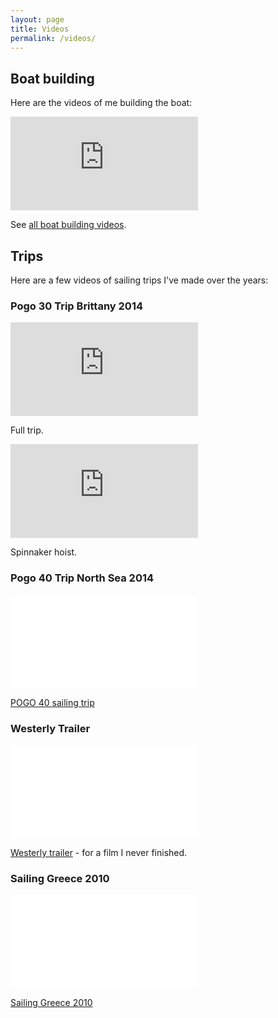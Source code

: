```yaml
---
layout: page
title: Videos
permalink: /videos/
---
```


## Boat building

Here are the videos of me building the boat:

<div class="video-container video-16-9"><iframe  src="https://www.youtube.com/embed/videoseries?list=PLHjKtS809N7cAypvX7Y4JNHkx9MlQ6w0J" frameborder="0" allowfullscreen></iframe></div>

See [all boat building videos](/boat-building-videos).

## Trips

Here are a few videos of sailing trips I've made over the years:

### Pogo 30 Trip Brittany 2014

<div class="video-container video-16-9"><iframe  src="https://www.youtube.com/embed/vZHuwSWj78Y" frameborder="0" allowfullscreen></iframe></div>

Full trip.

<div class="video-container video-16-9"><iframe src="https://www.youtube.com/embed/jQ8xe0o-hP8" frameborder="0" allowfullscreen></iframe></div>

Spinnaker hoist.

### Pogo 40 Trip North Sea 2014

<div class="video-container video-16-9"><iframe src="//player.vimeo.com/video/93882689"  frameborder="0" webkitallowfullscreen mozallowfullscreen allowfullscreen></iframe></div> <p><a href="https://vimeo.com/93882689">POGO 40 sailing trip</a></p>

### Westerly Trailer

<div class="video-container video-16-9"><iframe src="//player.vimeo.com/video/52350438" frameborder="0" webkitallowfullscreen mozallowfullscreen allowfullscreen></iframe></div> <p><a href="https://vimeo.com/52350438">Westerly trailer</a> - for a film I never finished.</p>

### Sailing Greece 2010

<div class="video-container video-16-9"><iframe src="//player.vimeo.com/video/27836650" frameborder="0" webkitallowfullscreen mozallowfullscreen allowfullscreen></iframe></div> <p><a href="https://vimeo.com/27836650">Sailing Greece 2010</a></p>
